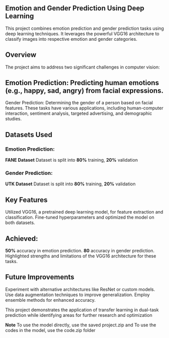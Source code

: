 ## Emotion and Gender Prediction Using Deep Learning
This project combines emotion prediction and gender prediction tasks using deep learning techniques. It leverages the powerful VGG16 architecture to classify images into respective emotion and gender categories.

## Overview
The project aims to address two significant challenges in computer vision:

## Emotion Prediction: Predicting human emotions (e.g., happy, sad, angry) from facial expressions.
Gender Prediction: Determining the gender of a person based on facial features.
These tasks have various applications, including human-computer interaction, sentiment analysis, targeted advertising, and demographic studies.

## Datasets Used
### Emotion Prediction:
**FANE Dataset**
Dataset is split into **80%** training, **20%** validation
### Gender Prediction:
**UTK Dataset**
Dataset is split into **80%** training, **20%** validation

## Key Features
Utilized VGG16, a pretrained deep learning model, for feature extraction and classification.
Fine-tuned hyperparameters and optimized the model on both datasets.

## Achieved:
**50%** accuracy in emotion prediction.
**80** accuracy in gender prediction.
Highlighted strengths and limitations of the VGG16 architecture for these tasks.

## Future Improvements
Experiment with alternative architectures like ResNet or custom models.
Use data augmentation techniques to improve generalization.
Employ ensemble methods for enhanced accuracy.

This project demonstrates the application of transfer learning in dual-task prediction while identifying areas for further research and optimization

**Note**
To use the model directly, use the saved project.zip and To use the codes in the model, use the code.zip folder
